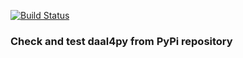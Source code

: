 [![Build Status](https://dev.azure.com/kirillpetrov0241/tests/_apis/build/status/PetrovKP.daal4py-test-pypi?branchName=main)](https://dev.azure.com/kirillpetrov0241/tests/_build/latest?definitionId=2&branchName=main)

### Check and test daal4py from PyPi repository
